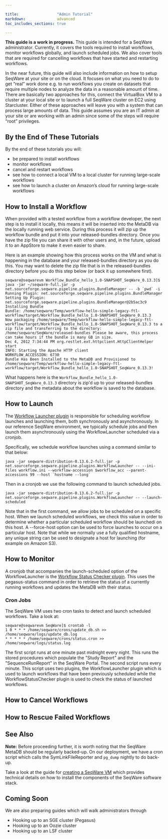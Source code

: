 ```yaml
---

title:                 "Admin Tutorial"
markdown:              advanced
toc_includes_sections: true

---
```


**This guide is a work in progress.**
This guide is intended for a SeqWare administrator. Currently, it covers the tools required to install workflows, monitor workflows globally, and launch scheduled jobs. We also cover tools that are required for cancelling workflows that have started and restarting workflows.

In the near future, this guide will also include information on how to setup SeqWare at your site or on the cloud.
It focuses on what you need to do to get “real” work done e.g. to run workflows you create on
datasets that require multiple nodes to analyze the data in a reasonable amount of time.
There are basically two approaches for this, connect the VirtualBox VM to a cluster at your
local site or to launch a full SeqWare cluster on EC2 using Starcluster. Either of these
approaches will leave you with a system that can process large amounts of data. This guide
assumes you are an IT admin at your site or are working with an admin since some of the
steps will require “root” privileges.

## By the End of These Tutorials

By the end of these tutorials you will:

* be prepared to install workflows
* monitor workflows
* cancel and restart workflows
* see how to connect a local VM to a local cluster for running large-scale workflows
* see how to launch a cluster on Amazon’s cloud for running large-scale workflows

## How to Install a Workflow

<!-- make this install from a zip for the admin guide --> 
When provided with a tested workflow from a workflow developer, the next step is to install it locally,
this means it will be inserted into the MetaDB via the locally running web
service.  During this process it will zip up the workflow bundle and put it
into your released-bundles directory. Once you have the zip file you can share it with
other users and, in the future, upload it to an AppStore to make it even easier to share.

Here is an example showing how this
process works on the VM and what is happening in the database and your
released-bundles directory as you do this.  You may want to delete the zip file
that is in the released-bundles directory before you do this step below (or back
it up somewhere first).  

	seqware@seqwarevm Workflow_Bundle_hello_1.0-SNAPSHOT_SeqWare_0.13.3]$ java -jar ~/seqware-full.jar -p net.sourceforge.seqware.pipeline.plugins.BundleManager -- -b `pwd` -i
	Running Plugin: net.sourceforge.seqware.pipeline.plugins.BundleManager
	Setting Up Plugin: net.sourceforge.seqware.pipeline.plugins.BundleManager@2b5ac3c9
	Installing Bundle
	Bundle: /home/seqware/Temp/workflow-hello-simple-legacy-ftl-workflow/target/Workflow_Bundle_hello_1.0-SNAPSHOT_SeqWare_0.13.3
	Now packaging /home/seqware/Temp/workflow-hello-simple-legacy-ftl-workflow/target/Workflow_Bundle_hello_1.0-SNAPSHOT_SeqWare_0.13.3 to a zip file and transferring to the directory: /home/seqware/SeqWare/released-bundles Please be aware, this process can take hours if the bundle is many GB in size.
	Dec 4, 2012 7:34:44 PM org.restlet.ext.httpclient.HttpClientHelper start
	INFO: Starting the Apache HTTP client
	WORKFLOW_ACCESSION: 6730
	Bundle Has Been Installed to the MetaDB and Provisioned to /home/seqware/Temp/workflow-hello-simple-legacy-ftl-workflow/target/Workflow_Bundle_hello_1.0-SNAPSHOT_SeqWare_0.13.3!

What happens here is the <code>Workflow_Bundle_hello_1.0-SNAPSHOT_SeqWare_0.13.3</code> directory is zip'd up to your released-bundles directory and the metadata about the workflow is saved to the database.



## How to Launch

The [Workflow Launcher plugin](/docs/17-plugins/#workflowlauncher) is responsible for scheduling workflow launches and launching them, both synchronously and asynchronously. In our reference SeqWare environment, we typically schedule jobs and then launch them asynchronously using the WorkflowLauncher  scheduled  via a cronjob. 

Specifically, we schedule workflow launches using a command similar to that below:

	java -jar seqware-distribution-0.13.6.2-full.jar -p net.sourceforge.seqware.pipeline.plugins.WorkflowLauncher -- --ini-files workflow.ini --workflow-accession $workflow_acc --parent-accessions 99 --host `hostname --long` 

Then in a cronjob we use the following command to launch scheduled jobs. 

	java -jar seqware-distribution-0.13.6.2-full.jar -p net.sourceforge.seqware.pipeline.plugins.WorkflowLauncher -- --launch-scheduled

Note that in the first command, we allow jobs to be scheduled on a specific host. When we launch scheduled workflows, we check this value in order to determine whether a particular scheduled workflow should be launchedi on this host.  A  --force-host option can be used to force launches to occur on a particular host. Note that while we normally use a fully qualified hostname, any unique string can be used to designate a host for launching  (for example on Amazon S3). 

## How to Monitor

A cronjob that accompanies the launch-scheduled option of the WorkflowLauncher is the [Workflow Status Checker plugin](/docs/17-plugins/#workflowstatuschecker). This uses the pegasus-status command in order to retrieve the status of a currently running workflows and updates the MetaDB with their status. 

### Cron Jobs

The SeqWare VM uses two cron tasks to detect and launch scheduled workflows. Take a look at:

	seqware@seqwarevm SeqWare]$ crontab -l
	1 0 * * * /home/seqware/crons/update_db.sh >> /home/seqware/logs/update_db.log
	* * * * * /home/seqware/crons/status.cron >> /home/seqware/logs/status.log

The first script runs at one minute past midnight every night. This runs the stored procedures which populate the "Study Report" and the "SequenceRunReport" in the SeqWare Portal. 
The second script runs every minute. This script uses two plugins, the WorkflowLauncher plugin which is used to launch workflows that have been previously scheduled while the WorkflowStatusChecker plugin is used to check the status of launched workflows. 


## How to Cancel Workflows
## How to Rescue Failed Workflows


## See Also

<p class="warning"><strong>Note:</strong>
Before proceeding further, it is worth noting that the SeqWare MetaDB should be regularly backed-up. 
On our deployment, we have a cron script which calls the SymLinkFileReporter and <code>pg_dump</code> nightly to do back-up. 
</p>


Take a look at the guide for [creating a SeqWare VM](/docs/2a-installation-from-scratch/) which provides technical details on how to install the components of the SeqWare software stack. 

## Coming Soon

We are also preparing guides which will walk administrators through

* Hooking up to an SGE cluster (Pegasus)
* Hooking up to an Oozie cluster
* Hooking up to an LSF cluster
